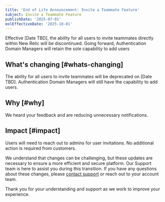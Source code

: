 ```yaml
---
title: 'End of Life Announcement: Invite a Teammate Feature'
subject: Invite a Teammate Feature
publishDate: '2025-07-01'
eolEffectiveDate: '2025-10-01'
---
```



Effective [Date TBD], the ability for all users to invite teammates directly within New Relic will be discontinued. Going forward, Authentication Domain Managers will retain the sole capability to add users


## What's changing [#whats-changing]

The ability for all users to invite teammates will be deprecated on [Date TBD]. Authentication Domain Managers will still have the capability to add users.

## Why [#why]

We heard your feedback and are reducing unnecessary notifications.

## Impact [#impact]

Users will need to reach out to admins for user invitations. No additional action is required from customers.


We understand that changes can be challenging, but these updates are necessary to ensure a more efficient and secure platform. Our Support team is here to assist you during this transition. If you have any questions about these changes, please [contact support](/docs/new-relic-solutions/solve-common-issues/find-help-get-support/) or reach out to your account team.

Thank you for your understanding and support as we work to improve your experience.

